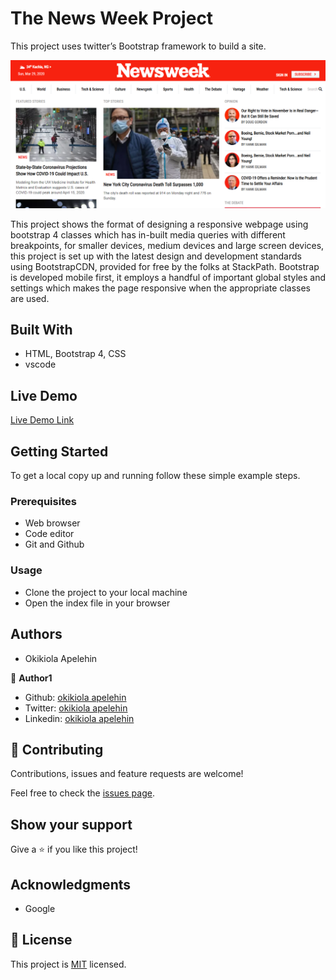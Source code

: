# The News Week Project
This project uses twitter’s Bootstrap framework to build a site.


![screenshot](asset/images/screenshot.PNG)

This project shows the format of designing a responsive webpage using bootstrap 4 classes which has in-built media queries with different breakpoints, for smaller devices, medium devices and large screen devices, this project is set up with the latest design and development standards using BootstrapCDN, provided for free by the folks at StackPath.  Bootstrap is developed mobile first, it employs a handful of important global styles and settings which makes the page responsive when the appropriate classes are used. 

## Built With

- HTML, Bootstrap 4, CSS
- vscode

## Live Demo

[Live Demo Link](https://rawcdn.githack.com/okikiola11/newsweek-bootstrap/2260e62313fa403470aecd4aed6b1865caf554b8/index.html)


## Getting Started

To get a local copy up and running follow these simple example steps.

### Prerequisites
- Web browser
- Code editor
- Git and Github

### Usage
- Clone the project to your local machine 
- Open the index file in your browser

## Authors

- Okikiola Apelehin

👤 **Author1**

- Github: [okikiola apelehin](https://github.com/okikiola11)
- Twitter: [okikiola apelehin](https://twitter.com/Kikiolla3)
- Linkedin: [okikiola apelehin](https://www.linkedin.com/in/okikiola-apelehin-459008122/)

## 🤝 Contributing

Contributions, issues and feature requests are welcome!

Feel free to check the [issues page](issues/).

## Show your support

Give a ⭐️ if you like this project!

## Acknowledgments

- Google

## 📝 License

This project is [MIT](lic.url) licensed.
